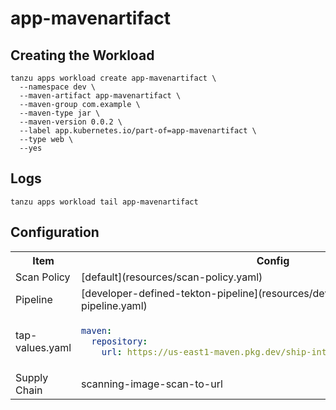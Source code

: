 # app-mavenartifact

## Creating the Workload

```
tanzu apps workload create app-mavenartifact \
  --namespace dev \
  --maven-artifact app-mavenartifact \
  --maven-group com.example \
  --maven-type jar \
  --maven-version 0.0.2 \
  --label app.kubernetes.io/part-of=app-mavenartifact \
  --type web \
  --yes
```

## Logs

```
tanzu apps workload tail app-mavenartifact
```

## Configuration

<table>
<tr>
<th> Item </th>
<th> Config </th>
</tr>
<tr>
<td> Scan Policy </td>
<td> [default](resources/scan-policy.yaml)  </td>
</tr>
<tr>
<td> Pipeline </td>
<td> [developer-defined-tekton-pipeline](resources/developer-defined-tekton-pipeline.yaml) </td>
</tr>
<tr>
<td> tap-values.yaml </td>
<td> 

```yaml
maven:
  repository:
    url: https://us-east1-maven.pkg.dev/ship-interfaces-dev/test-repository
```

</td>
</tr>
<tr>
<td> Supply Chain </td>
<td> scanning-image-scan-to-url   </td>
</tr>
</table>
